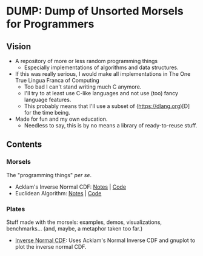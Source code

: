 # DUMP: Dump of Unsorted Morsels for Programmers

## Vision

* A repository of more or less random programming things
    * Especially implementations of algorithms and data structures.
* If this was really serious, I would make all implementations in The One True Lingua Franca of Computing
    * Too bad I can't stand writing much C anymore.
    * I'll try to at least use C-like languages and not use (too) fancy language features.
    * This probably means that I'll use a subset of (https://dlang.org)[D] for the time being.
* Made for fun and my own education.
    * Needless to say, this is by no means a library of ready-to-reuse stuff.

## Contents

### Morsels

The "programming things" *per se*.

* Acklam's Inverse Normal CDF: [Notes](morsels/acklams_inverse_normal_cdf.md) | [Code](morsels/acklams_inverse_normal_cdf.d)
* Euclidean Algorithm: [Notes](morsels/euclidean_algorithm.md) | [Code](morsels/euclidean_algorithm.d)


### Plates

Stuff made with the morsels: examples, demos, visualizations, benchmarks... (and, maybe, a metaphor taken too far.)

* [Inverse Normal CDF](plates/inverse_normal_cdf.d): Uses Acklam's Normal Inverse CDF and gnuplot to plot the inverse normal CDF.

